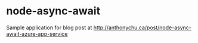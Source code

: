# node-async-await

Sample application for blog post at http://anthonychu.ca/post/node-async-await-azure-app-service
